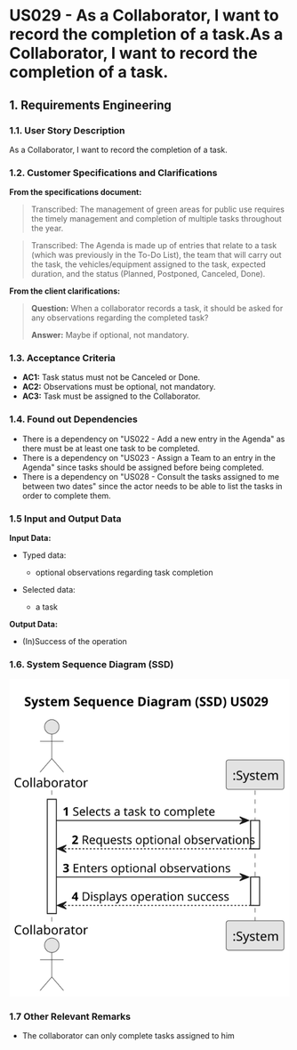 # US029 - As a Collaborator, I want to record the completion of a task.As a Collaborator, I want to record the completion of a task.


## 1. Requirements Engineering

### 1.1. User Story Description

As a Collaborator, I want to record the completion of a task.

### 1.2. Customer Specifications and Clarifications 

**From the specifications document:**

> Transcribed: The management of green areas for public use requires the timely management and completion of multiple
tasks throughout the year. 

> Transcribed: The Agenda is made up of entries that relate to a task (which was previously in the To-Do List), the team
that will carry out the task, the vehicles/equipment assigned to the task, expected duration, and the status (Planned,
Postponed, Canceled, Done). 

**From the client clarifications:**

> **Question:** When a collaborator records a task, it should be asked for any observations regarding the completed task?
>
> **Answer:** Maybe if optional, not mandatory.

### 1.3. Acceptance Criteria

* **AC1:** Task status must not be Canceled or Done.
* **AC2:** Observations must be optional, not mandatory.
* **AC3:** Task must be assigned to the Collaborator.

### 1.4. Found out Dependencies

* There is a dependency on "US022 - Add a new entry in the Agenda" as there must be at least one task to be completed.
* There is a dependency on "US023 - Assign a Team to an entry in the Agenda" since tasks should be assigned before being
completed.
* There is a dependency on "US028 - Consult the tasks assigned to me between two dates" since the actor needs to be able 
to list the tasks in order to complete them.


### 1.5 Input and Output Data

**Input Data:**

* Typed data:
    * optional observations regarding task completion
	
* Selected data:
    * a task 

**Output Data:**

* (In)Success of the operation

### 1.6. System Sequence Diagram (SSD)

![System Sequence Diagram - Alternative One](svg/us029-system-sequence-diagram.svg)

### 1.7 Other Relevant Remarks

* The collaborator can only complete tasks assigned to him
